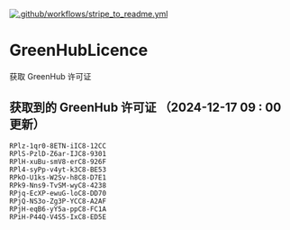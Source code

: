 [![.github/workflows/stripe_to_readme.yml](https://github.com/zjx-kimi/GreenHubLicence/actions/workflows/stripe_to_readme.yml/badge.svg)](https://github.com/zjx-kimi/GreenHubLicence/actions/workflows/stripe_to_readme.yml)
# GreenHubLicence
获取 GreenHub 许可证
## 获取到的 GreenHub 许可证 （2024-12-17 09 : 00 更新）
```
RPlz-1qr0-8ETN-iIC8-12CC
RPlS-PzlD-Z6ar-IJC8-9301
RPlH-xuBu-smV8-erC8-926F
RPl4-syPp-v4yt-k3C8-BE53
RPkO-U1ks-W2Sv-h8C8-D7E1
RPk9-Nns9-TvSM-wyC8-4238
RPjq-EcXP-ewuG-loC8-DD70
RPjQ-NS3o-Zg3P-YCC8-A2AF
RPjH-eqB6-yY5a-ppC8-FC1A
RPiH-P44Q-V4S5-IxC8-ED5E
```
